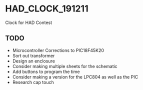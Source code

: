 # HAD_CLOCK_191211
Clock for HAD Contest

## TODO ##
* Microcontroller Corrections to PIC18F45K20 
* Sort out transformer
* Design an enclosure
* Consider making multiple sheets for the schematic
* Add buttons to program the time
* Consider making a version for the LPC804 as well as the PIC
* Research cap touch
